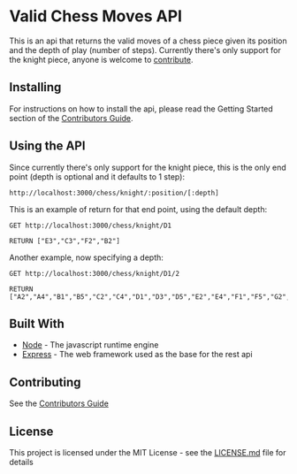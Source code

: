 # Valid Chess Moves API

This is an api that returns the valid moves of a chess piece given its position and the depth of play (number of steps). Currently there's only support for the knight piece, anyone is welcome to [contribute](/CONTRIBUTING.md).

## Installing

For instructions on how to install the api, please read the Getting Started section of the [Contributors Guide](/CONTRIBUTING.md).

## Using the API

Since currently there's only support for the knight piece, this is the only end point (depth is optional and it defaults to 1 step):
```
http://localhost:3000/chess/knight/:position/[:depth]
```
This is an example of return for that end point, using the default depth:
```
GET http://localhost:3000/chess/knight/D1

RETURN ["E3","C3","F2","B2"]
```
Another example, now specifying a depth:
```
GET http://localhost:3000/chess/knight/D1/2

RETURN ["A2","A4","B1","B5","C2","C4","D1","D3","D5","E2","E4","F1","F5","G2","G4","H1","H3"]
```

## Built With

* [Node](https://nodejs.org/en/about/) - The javascript runtime engine
* [Express](https://github.com/expressjs/express) - The web framework used as the base for the rest api

## Contributing

See the [Contributors Guide](/CONTRIBUTING.md)

## License

This project is licensed under the MIT License - see the [LICENSE.md](LICENSE.md) file for details
